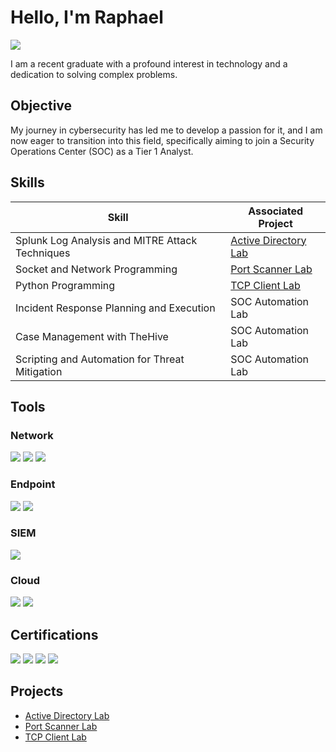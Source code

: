 # Hello, I'm Raphael
<a href="https://www.linkedin.com/in/raphael-abangwu-8920b9a8/"><img src="https://img.shields.io/badge/-LinkedIn-0072b1?&style=for-the-badge&logo=linkedin&logoColor=white" /></a>



I am a recent graduate with a profound interest in technology and a dedication to solving complex problems.

## Objective

My journey in cybersecurity has led me to develop a passion for it, and I am now eager to transition into this field, specifically aiming to join a Security Operations Center (SOC) as a Tier 1 Analyst.

## Skills

| Skill                                         | Associated Project         |
|-----------------------------------------------|----------------------------|
| Splunk Log Analysis and MITRE Attack Techniques | <a href="https://github.com/Rapheal93/Active-Directory-Lab/tree/main">Active Directory Lab</a>|
| Socket and Network Programming | <a href="https://github.com/Rapheal93/Port-Scanner-Lab/tree/main/">Port Scanner Lab</a>|
| Python Programming | <a href="https://github.com/Rapheal93/TCP-Client-Lab">TCP Client Lab</a>|
| Incident Response Planning and Execution      | SOC Automation Lab|
| Case Management with TheHive                  | SOC Automation Lab|
| Scripting and Automation for Threat Mitigation | SOC Automation Lab|

## Tools

### Network
<div>
    <img src="https://img.shields.io/badge/-Wireshark-1679A7?&style=for-the-badge&logo=Wireshark&logoColor=white" />
    <img src="https://img.shields.io/badge/-Suricata-EF3B2D?&style=for-the-badge&logo=Suricata&logoColor=white" />
    <img src="https://img.shields.io/badge/-Zeek-777BB4?&style=for-the-badge&logo=Zeek&logoColor=white" />
</div>

### Endpoint
<div>
    <img src="https://img.shields.io/badge/-Microsoft_Defender_for_Endpoint-00A4EF?&style=for-the-badge&logo=Microsoft&logoColor=white" />
    <img src="https://img.shields.io/badge/-Sysmon-4B275F?&style=for-the-badge&logo=Sysmon&logoColor=white" />
</div>

### SIEM
<div>
    <img src="https://img.shields.io/badge/-Splunk-000000?&style=for-the-badge&logo=Splunk&logoColor=white" />
</div>

### Cloud
<div>
    <img src="https://img.shields.io/badge/-Amazon_AWS_Security_Hub-232F3E?style=for-the-badge&logo=Amazon%20AWS&logoColor=FF9900" />
    <img src="https://img.shields.io/badge/-Velociraptor-4B275F?&style=for-the-badge&logo=Velociraptor&logoColor=white" />
</div>

## Certifications
<div>
<img src="https://img.shields.io/badge/-Pentest%2B-FF0000?&style=for-the-badge&logo=CompTIA&logoColor=white" />
<img src="https://img.shields.io/badge/-Security%2B-FF0000?&style=for-the-badge&logo=CompTIA&logoColor=white" />
<img src="https://img.shields.io/badge/-CNVP_Certification-FF0000?&style=for-the-badge" />
<img src="https://img.shields.io/badge/-Cisco_CCENT-00A4EF?&style=for-the-badge" />
</div>

## Projects
- <a href="https://github.com/Rapheal93/Active-Directory-Lab/tree/main">Active Directory Lab</a>
- <a href="https://github.com/Rapheal93/Port-Scanner-Lab/tree/main/">Port Scanner Lab</a>
- <a href="https://github.com/Rapheal93/TCP-Client-Lab">TCP Client Lab</a>
